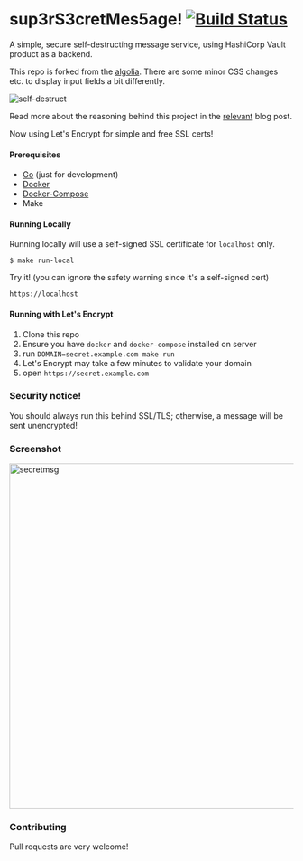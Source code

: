 # sup3rS3cretMes5age! [![Build Status](https://travis-ci.org/algolia/sup3rS3cretMes5age.svg)](https://travis-ci.org/algolia/sup3rS3cretMes5age)

A simple, secure self-destructing message service, using HashiCorp Vault product as a backend.

This repo is forked from the [algolia](https://github.com/algolia/sup3rS3cretMes5age). There are some minor CSS changes etc. to display input fields a bit differently.

![self-destruct](https://media.giphy.com/media/LBlyAAFJ71eMw/giphy.gif)

Read more about the reasoning behind this project in the [relevant](https://blog.algolia.com/secure-tool-for-one-time-self-destructing-messages/) blog post.

Now using Let's Encrypt for simple and free SSL certs!

#### Prerequisites

- [Go](https://golang.org/doc/install) (just for development)
- [Docker](https://docs.docker.com/engine/installation/)
- [Docker-Compose](https://docs.docker.com/compose/install/)
- Make

#### Running Locally

Running locally will use a self-signed SSL certificate for `localhost` only.

```shell
$ make run-local
```

Try it! (you can ignore the safety warning since it's a self-signed cert)

```shell
https://localhost
```

#### Running with Let's Encrypt

1. Clone this repo
2. Ensure you have `docker` and `docker-compose` installed on server
3. run `DOMAIN=secret.example.com make run`
4. Let's Encrypt may take a few minutes to validate your domain
5. open `https://secret.example.com`

### Security notice!

You should always run this behind SSL/TLS; otherwise, a message will be sent unencrypted!

### Screenshot

<img width="610" alt="secretmsg" src="https://user-images.githubusercontent.com/357094/29357449-e9268adc-8277-11e7-8fef-b1eabfe62444.png">

### Contributing

Pull requests are very welcome!
